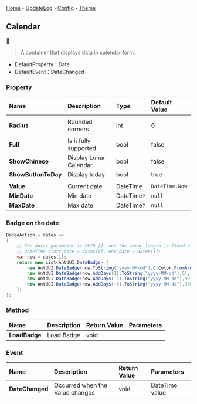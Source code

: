 ﻿[Home](../Home.md)・[UpdateLog](../UpdateLog.md)・[Config](../Config.md)・[Theme](../Theme.md)

## Calendar
👚

> A container that displays data in calendar form.

- DefaultProperty：Date
- DefaultEvent：DateChanged

### Property

Name | Description | Type | Default Value |
:--|:--|:--|:--|
||||
**Radius** | Rounded corners | int | 6 |
||||
**Full** | Is it fully supported | bool | false |
**ShowChinese** | Display Lunar Calendar | bool | false |
**ShowButtonToDay** | Display today | bool | true |
||||
**Value** | Current date | DateTime | `DateTime.Now` |
**MinDate** | Min date | DateTime`?` | `null` |
**MaxDate** | Max date | DateTime`?` | `null` |

### Badge on the date

~~~ csharp
BadgeAction = dates =>
{
    // The dates parameter is FHIR [], and the array length is fixed at 2. It returns the start and end dates displayed on the UI
    // DateTime start_date = dates[0], end_date = dates[1];
    var now = dates[1];
    return new List<AntdUI.DateBadge> {
        new AntdUI.DateBadge(now.ToString("yyyy-MM-dd"),0,Color.FromArgb(112, 237, 58)),
        new AntdUI.DateBadge(now.AddDays(1).ToString("yyyy-MM-dd"),5),
        new AntdUI.DateBadge(now.AddDays(-2).ToString("yyyy-MM-dd"),99),
        new AntdUI.DateBadge(now.AddDays(-6).ToString("yyyy-MM-dd"),998),
    };
};
~~~

### Method

Name | Description | Return Value | Parameters |
:--|:--|:--|:--|
**LoadBadge** | Load Badge | void | |

### Event

Name | Description | Return Value | Parameters |
:--|:--|:--|:--|
**DateChanged** | Occurred when the Value changes | void | DateTime value |